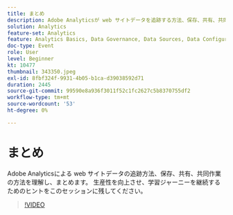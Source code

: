 ```yaml
---
title: まとめ
description: Adobe Analyticsが web サイトデータを追跡する方法、保存、共有、共同作業の方法。
solution: Analytics
feature-set: Analytics
feature: Analytics Basics, Data Governance, Data Sources, Data Configuration and Collection
doc-type: Event
role: User
level: Beginner
kt: 10477
thumbnail: 343350.jpeg
exl-id: 8fbf324f-9931-4b05-b1ca-d39038592d71
duration: 2445
source-git-commit: 99590e8a936f3011f52c1fc2627c5b8370755df2
workflow-type: tm+mt
source-wordcount: '53'
ht-degree: 0%

---
```


# まとめ

Adobe Analyticsによる web サイトデータの追跡方法、保存、共有、共同作業の方法を理解し、まとめます。 生産性を向上させ、学習ジャーニーを継続するためのヒントをこのセッションに残してください。

>[!VIDEO](https://video.tv.adobe.com/v/343350/?quality=12&learn=on)
